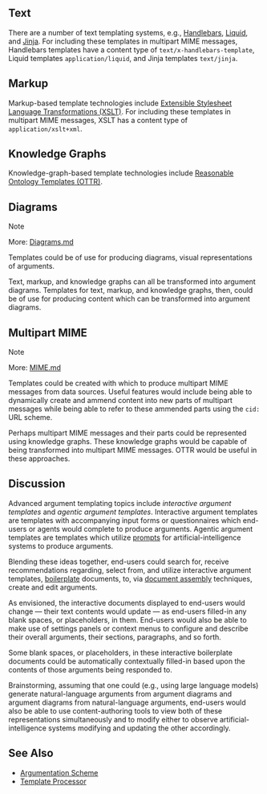 ## Text

There are a number of text templating systems, e.g., [Handlebars](https://handlebarsjs.com/), [Liquid](https://liquidjs.com/), and [Jinja](https://jinja.palletsprojects.com/en/stable/). For including these templates in multipart MIME messages, Handlebars templates have a content type of `text/x-handlebars-template`, Liquid templates `application/liquid`, and Jinja templates `text/jinja`.

## Markup

Markup-based template technologies include [Extensible Stylesheet Language Transformations (XSLT)](https://en.wikipedia.org/wiki/XSLT). For including these templates in multipart MIME messages, XSLT has a content type of `application/xslt+xml`.

## Knowledge Graphs

Knowledge-graph-based template technologies include [Reasonable Ontology Templates (OTTR)](https://www.ottr.xyz/).

## Diagrams
> [!NOTE]
> More: [Diagrams.md](Diagrams.md)

Templates could be of use for producing diagrams, visual representations of arguments.

Text, markup, and knowledge graphs can all be transformed into argument diagrams. Templates for text, markup, and knowledge graphs, then, could be of use for producing content which can be transformed into argument diagrams.

## Multipart MIME
> [!NOTE]
> More: [MIME.md](MIME.md)

Templates could be created with which to produce multipart MIME messages from data sources. Useful features would include being able to dynamically create and ammend content into new parts of multipart messages while being able to refer to these ammended parts using the `cid:` URL scheme.

Perhaps multipart MIME messages and their parts could be represented using knowledge graphs. These knowledge graphs would be capable of being transformed into multipart MIME messages. OTTR would be useful in these approaches.

## Discussion

Advanced argument templating topics include _interactive argument templates_ and _agentic argument templates_. Interactive argument templates are templates with accompanying input forms or questionnaires which end-users or agents would complete to produce arguments. Agentic argument templates are templates which utilize [prompts](https://en.wikipedia.org/wiki/Prompt_engineering) for artificial-intelligence systems to produce arguments.

Blending these ideas together, end-users could search for, receive recommendations regarding, select from, and utilize interactive argument templates, [boilerplate](https://en.wikipedia.org/wiki/Boilerplate_text) documents, to, via [document assembly](https://en.wikipedia.org/wiki/Document_automation) techniques, create and edit arguments.

As envisioned, the interactive documents displayed to end-users would change — their text contents would update — as end-users filled-in any blank spaces, or placeholders, in them. End-users would also be able to make use of settings panels or context menus to configure and describe their overall arguments, their sections, paragraphs, and so forth.

Some blank spaces, or placeholders, in these interactive boilerplate documents could be automatically contextually filled-in based upon the contents of those arguments being responded to.

Brainstorming, assuming that one could (e.g., using large language models) generate natural-language arguments from argument diagrams and argument diagrams from natural-language arguments, end-users would also be able to use content-authoring tools to view both of these representations simultaneously and to modify either to observe artificial-intelligence systems modifying and updating the other accordingly.

## See Also

* [Argumentation Scheme](https://en.wikipedia.org/wiki/Argumentation_scheme)
* [Template Processor](https://en.wikipedia.org/wiki/Template_processor)
